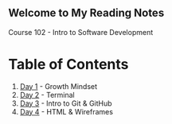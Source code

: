 ## Welcome to My Reading Notes
Course 102 - Intro to Software Development

# Table of Contents
1. [Day 1](Day1.md) - Growth Mindset
2. [Day 2](Day2.md) - Terminal
3. [Day 3](Day3.md) - Intro to Git & GitHub
4. [Day 4](Day4.md) - HTML & Wireframes



